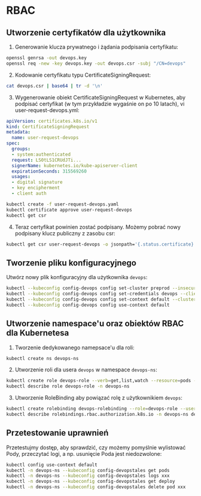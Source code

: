 # RBAC

## Utworzenie certyfikatów dla użytkownika

1. Generowanie klucza prywatnego i żądania podpisania certyfikatu:
```sh
openssl genrsa -out devops.key
openssl req -new -key devops.key -out devops.csr -subj "/CN=devops"
```

2. Kodowanie certyfikatu typu CertificateSigningRequest:
```sh
cat devops.csr | base64 | tr -d '\n'
```

3. Wygenerowanie obiekt CertificateSigningRequest w Kubernetes, aby podpisać certyfikat (w tym przykładzie wygaśnie on po 10 latach), vi user-request-devops.yml:
```yaml
apiVersion: certificates.k8s.io/v1
kind: CertificateSigningRequest
metadata:
  name: user-request-devops
spec:
  groups:
  - system:authenticated
  request: LS0tLS1CRUdJTi...
  signerName: kubernetes.io/kube-apiserver-client
  expirationSeconds: 315569260
  usages:
  - digital signature
  - key encipherment
  - client auth
```

```sh
kubectl create -f user-request-devops.yaml
kubectl certificate approve user-request-devops
kubectl get csr 
```

4. Teraz certyfikat powinien zostać podpisany. Możemy pobrać nowy podpisany klucz publiczny z zasobu csr:
```sh
kubectl get csr user-request-devops -o jsonpath='{.status.certificate}' | base64 -d > devops-user.crt
```

## Tworzenie pliku konfiguracyjnego

Utwórz nowy plik konfiguracyjny dla użytkownika `devops`:
```sh
kubectl --kubeconfig config-devops config set-cluster preprod --insecure-skip-tls-verify=true --server=https://192.168.1.100:6443
kubectl --kubeconfig config-devops config set-credentials devops --client-certificate=devops-user.crt --client-key=devops.key --embed-certs=true
kubectl --kubeconfig config-devops config set-context default --cluster=preprod --user=devops
kubectl --kubeconfig config-devops config use-context default
```

## Utworzenie namespace'u oraz obiektów RBAC dla Kubernetesa

1. Tworzenie dedykowanego namepsace'u dla roli:
```sh
kubectl create ns devops-ns
```

2. Utworzenie roli dla usera `devops` w namespace `devops-ns`:
```sh
kubectl create role devops-role --verb=get,list,watch --resource=pods -n devops-ns
kubectl describe role devops-role -n devops-ns
```

3. Utworzenie RoleBinding aby powiązać rolę z użytkownikiem `devops`: 
```sh
kubectl create rolebinding devops-rolebinding --role=devops-role --user=devops -n devops-ns
kubectl describe rolebindings.rbac.authorization.k8s.io -n devops-ns devops-rolebinding 
```

## Przetestowanie uprawnień

Przetestujmy dostęp, aby sprawdzić, czy możemy pomyślnie wylistować Pody, przeczytać logi, a np. usunięcie Poda jest niedozwolone:
```sh
kubectl config use-context default
kubectl -n devops-ns --kubeconfig config-devopstales get pods 
kubectl -n devops-ns --kubeconfig config-devopstales logs xxx
kubectl -n devops-ns --kubeconfig config-devopstales get deploy
kubectl -n devops-ns --kubeconfig config-devopstales delete pod xxx
```
